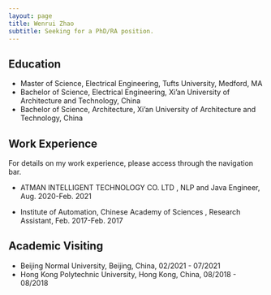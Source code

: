 ```yaml
---
layout: page
title: Wenrui Zhao
subtitle: Seeking for a PhD/RA position.
---
```


## Education

- Master of Science, Electrical Engineering, Tufts University, Medford, MA
- Bachelor of Science, Electrical Engineering, Xi’an University of Architecture and Technology, China
- Bachelor of Science, Architecture, Xi’an University of Architecture and Technology, China

## Work Experience

For details on my work experience, please access through the navigation bar.

- ATMAN INTELLIGENT TECHNOLOGY CO. LTD
, NLP and Java Engineer, Aug. 2020-Feb. 2021

- Institute of Automation, Chinese Academy of Sciences
, Research Assistant, Feb. 2017-Feb. 2017

## Academic Visiting

- Beijing Normal University, Beijing, China, 02/2021 - 07/2021
- Hong Kong Polytechnic University, Hong Kong, China, 08/2018 - 08/2018






